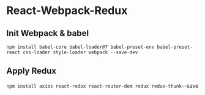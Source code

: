 # React-Webpack-Redux

## Init Webpack & babel
`npm install babel-core babel-loader@7 babel-preset-env babel-preset-react css-loader style-loader webpack --save-dev`

## Apply Redux
`npm install axios react-redux react-router-dom redux redux-thunk`--save
